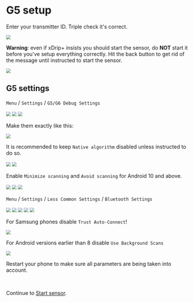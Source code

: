 # G5 setup

Enter your transmitter ID. Triple check it's correct.

<img src="../images/G5_ID.png" style="zoom:75%;" />

**Warning**: even if xDrip+ insists you should start the sensor, do **NOT** start it before you've setup everything correctly.  Hit the back button to get rid of the message until instructed to start the sensor.

<img src="../images/StartGSensorNo.png" style="zoom:75%;" />

</br>

## G5 settings

`Menu` / `Settings` / `G5/G6 Debug Settings`

<img src="../images/hamburger_menu.png" style="zoom:75%;" />

<img src="../images/M-S.png" style="zoom:75%;" />

<img src="../images/M-S-G56D.png" style="zoom:75%;" />

Make them exactly like this:

<img src="../images/M-S-G56D-G51.png" style="zoom:75%;" />

It is recommended to keep `Native algorithm` disabled unless instructed to do so.

<img src="../images/M-S-G56D-G52.png" style="zoom:75%;" />

<img src="../images/M-S-G56D-G53.png" style="zoom:75%;" />

Enable `Minimize scanning` and `Avoid scanning` for Android 10 and above.

<img src="../images/M-S-G56D-G54.png" style="zoom:75%;" />

<img src="../images/M-S-G56D-G55.png" style="zoom:75%;" />

<img src="../images/M-S-G56D-G56.png" style="zoom:75%;" />

</br>

`Menu` / `Settings` / `Less Common Settings` / `Bluetooth Settings`

<img src="../images/hamburger_menu.png" style="zoom:75%;" />

<img src="../images/M-S.png" style="zoom:75%;" />

<img src="../images/M-S-LCS.png" style="zoom:75%;" />

<img src="../images/M-S-LCS-BT.png" style="zoom:75%;" />

<img src="../images/M-S-LCS-BT-G1.png" style="zoom:75%;" />

For Samsung phones disable `Trust Auto-Connect`!

<img src="../images/M-S-LCS-BT-TAC.png" style="zoom:75%;" />

For Android versions earlier than 8 disable `Use Background Scans`

<img src="../images/M-S-LCS-BT-G2.png" style="zoom:75%;" />

</br>

Restart your phone to make sure all parameters are being taken into account.

</br>

Continue to [Start sensor](../startGsensor).